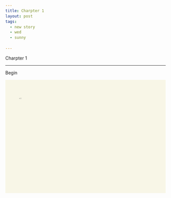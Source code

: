 ```yaml
---
title: Charpter 1
layout: post
tags:
  - new story
  - wed
  - sunny

---
```


Charpter 1

------

Begin

![20200101](/media/files/2020/1/1/20200101.jpeg)
